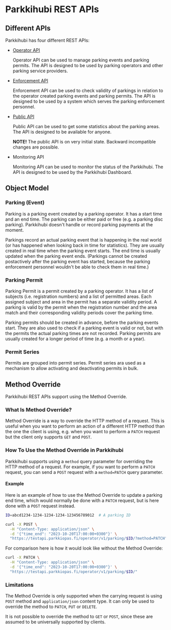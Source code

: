 # Parkkihubi REST APIs

## Different APIs

Parkkihubi has four different REST APIs:

* [Operator API](../operator/)

  Operator API can be used to manage parking events and parking permits.
  The API is designed to be used by parking operators and other parking
  service providers.

* [Enforcement API](../enforcement/)

  Enforcement API can be used to check validity of parkings in relation
  to the operator created parking events and parking permits.  The API
  is designed to be used by a system which serves the parking
  enforcement personnel.

* [Public API](../public/)

  Public API can be used to get some statistics about the parking areas.
  The API is designed to be available for anyone.

  **NOTE!** The public API is on very initial state. Backward
  incompatible changes are possible.

* Monitoring API

  Monitoring API can be used to monitor the status of the Parkkihubi.
  The API is designed to be used by the Parkkihubi Dashboard.

## Object Model

### Parking (Event)

Parking is a parking event created by a parking operator.  It has a
start time and an end time.  The parking can be either paid or free
(e.g. a parking disc parking).  Parkkihubi doesn't handle or record
parking payments at the moment.

Parkings record an actual parking event that is happening in the real
world (or has happened when looking back in time for statistics). They
are usually created in real time when the parking event starts.  The end
time is usually updated when the parking event ends. (Parkings cannot be
created postactively after the parking event has started, because the
parking enforcement personnel wouldn't be able to check them in real
time.)

### Parking Permit

Parking Permit is a permit created by a parking operator.  It has a list
of subjects (i.e. registration numbers) and a list of permitted areas.
Each assigned subject and area in the permit has a separate validity
period.  A parking is valid by the permit when the registration number
and the area match and their corresponding validity periods cover the
parking time.

Parking permits should be created in advance, before the parking events
start.  They are also used to check if a parking event is valid or not,
but with the permits the actual parking times are not recorded.  Parking
permits are usually created for a longer period of time (e.g. a month or
a year).

### Permit Series

Permits are grouped into permit series.  Permit series ara used as a
mechanism to allow activating and deactivating permits in bulk.

## Method Override

Parkkihubi REST APIs support using the Method Override.

### What Is Method Override?

Method Override is a way to override the HTTP method of a request. This
is useful when you want to perform an action of a different HTTP method
than the one the client is using, e.g. when you want to perform a
`PATCH` request but the client only supports `GET` and `POST`.

### How To Use the Method Override in Parkkihubi

Parkkihubi supports using a `method` query parameter for overriding the
HTTP method of a request.  For example, if you want to perform a `PATCH`
request, you can send a `POST` request with a `method=PATCH` query
parameter.

#### Example

Here is an example of how to use the Method Override to update a parking
end time, which would normally be done with a `PATCH` request, but is
here done with a `POST` request instead.

```bash
ID=abcd1234-1234-1234-1234-123456789012  # A parking ID

curl -X POST \
  -H "Content-Type: application/json" \
  -d '{"time_end": "2023-10-20T17:00:00+0300"}' \
  "https://testapi.parkkiopas.fi/operator/v1/parking/$ID/?method=PATCH"
```

For comparison here is how it would look like without the Method
Override:

```bash
curl -X PATCH \
  -H "Content-Type: application/json" \
  -d '{"time_end": "2023-10-20T17:00:00+0300"}' \
  "https://testapi.parkkiopas.fi/operator/v1/parking/$ID/"
```

### Limitations

The Method Override is only supported when the carrying request is using
`POST` method and `application/json` content type.  It can only be used
to override the method to `PATCH`, `PUT` or `DELETE`.

It is not possible to override the method to `GET` or `POST`, since
these are assumed to be universally supported by clients.
